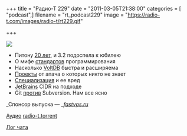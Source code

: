 +++
title = "Радио-Т 229"
date = "2011-03-05T21:38:00"
categories = [ "podcast",]
filename = "rt_podcast229"
image = "https://radio-t.com/images/radio-t/rt229.gif"

+++

![](https://radio-t.com/images/radio-t/rt229.gif)

- Питону [20 лет](http://twitter.com/gvanrossum/statuses/40485917399592960), и 3.2 подоспела к юбилею
- О мифе [стандартов](http://raptureinvenice.com/?p=249) программирования
- Насколько [VoltDB](http://architects.dzone.com/news/voltdb-really-scalable-they) быстра и расширяема
- [Проекты](http://www.sdtimes.com/m/apparticle.aspx?id=35325) от апача о которых никто не знает
- [Специализация](http://habrahabr.ru/blogs/htranslations/114991/) и ее вред
- [JetBrains](http://www.jetbrains.com/cidr/) CIDR на подходе
- Git [против](http://www.findbestopensource.com/article-detail/git-vs-subversion) Subversion. Нам все ясно

_Спонсор выпуска — _[_fastvps.ru_](http://fastvps.ru/)

[Аудио](http://archive.rucast.net/radio-t/media/rt_podcast229.mp3)
[radio-t.torrent](http://www.radio-t.com/torrents/rt_podcast229.mp3.torrent)

[Лог чата](http://chat.radio-t.com/logs/radio-t-229.html)


<audio src="http://archive.rucast.net/radio-t/media/rt_podcast229.mp3" preload="none"></audio>
